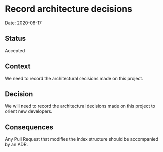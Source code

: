 # Record architecture decisions
Date: 2020-08-17
## Status
Accepted
## Context
We need to record the architectural decisions made on this project.
## Decision
We will need to record the architectural decisions made on this project to orient new developers.
## Consequences
Any Pull Request that modifies the index structure should be accompanied by an ADR.